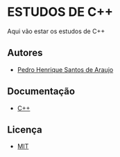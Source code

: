 
# ESTUDOS DE C++

Aqui vão estar os estudos de C++




## Autores

- [Pedro Henrique Santos de Araujo](https://www.github.com/octokatherine)



## Documentação

- [C++](https://learn.microsoft.com/pt-br/cpp/cpp/?view=msvc-170)



## Licença

- [MIT](https://choosealicense.com/licenses/mit/)


